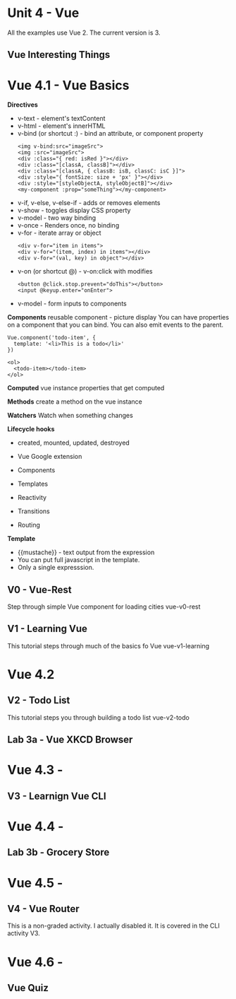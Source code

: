 # Unit 4 - Vue

All the examples use Vue 2. The current version is 3.

## Vue Interesting Things

# Vue 4.1 - Vue Basics

**Directives**

- v-text - element's textContent
- v-html - element's innerHTML
- v-bind (or shortcut :) - bind an attribute, or component property
  ```
  <img v-bind:src="imageSrc">
  <img :src="imageSrc">
  <div :class="{ red: isRed }"></div>
  <div :class="[classA, classB]"></div>
  <div :class="[classA, { classB: isB, classC: isC }]">
  <div :style="{ fontSize: size + 'px' }"></div>
  <div :style="[styleObjectA, styleObjectB]"></div>
  <my-component :prop="someThing"></my-component>
  ```
- v-if, v-else, v-else-if - adds or removes elements
- v-show - toggles display CSS property
- v-model - two way binding
- v-once - Renders once, no binding
- v-for - iterate array or object
  ```
  <div v-for="item in items">
  <div v-for="(item, index) in items"></div>
  <div v-for="(val, key) in object"></div>
  ```
- v-on (or shortcut @) - v-on:click with modifies
  ```
  <button @click.stop.prevent="doThis"></button>
  <input @keyup.enter="onEnter">
  ```
- v-model - form inputs to components

**Components**
reusable component - picture display
You can have properties on a component that you can bind.
You can also emit events to the parent.

```
Vue.component('todo-item', {
  template: '<li>This is a todo</li>'
})

<ol>
  <todo-item></todo-item>
</ol>
```

**Computed**
vue instance properties that get computed

**Methods**
create a method on the vue instance

**Watchers**
Watch when something changes

**Lifecycle hooks**

- created, mounted, updated, destroyed

- Vue Google extension
- Components
- Templates
- Reactivity
- Transitions
- Routing

**Template**

- {{mustache}} - text output from the expression
- You can put full javascript in the template.
- Only a single expresssion.

## V0 - Vue-Rest

Step through simple Vue component for loading cities
vue-v0-rest

## V1 - Learning Vue

This tutorial steps through much of the basics fo Vue
vue-v1-learning

# Vue 4.2

## V2 - Todo List

This tutorial steps you through building a todo list
vue-v2-todo

## Lab 3a - Vue XKCD Browser

# Vue 4.3 -

## V3 - Learnign Vue CLI

# Vue 4.4 -

## Lab 3b - Grocery Store

# Vue 4.5 -

## V4 - Vue Router

This is a non-graded activity. I actually disabled it. It is covered in the CLI activity V3.

# Vue 4.6 -

## Vue Quiz
